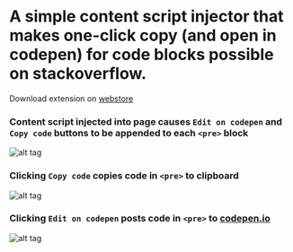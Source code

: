 # A simple content script injector that makes one-click copy (and open in codepen) for code blocks possible on stackoverflow.

Download extension on [webstore](https://chrome.google.com/webstore/detail/stackoverflow-co-en/kcckkenmfeecdbgcjmjamadefkjmjlca?hl=en-US) 

### Content script injected into page causes `Edit on codepen` and `Copy code` buttons to be appended to each `<pre>` block
![alt tag](https://pbs.twimg.com/media/Cs4iuUlWgAA3eGZ.jpg)


### Clicking `Copy code` copies code in `<pre>` to clipboard
![alt tag](https://pbs.twimg.com/media/Cs4ivJgWYAUqZFC.jpg)


### Clicking `Edit on codepen` posts code in `<pre>` to [codepen.io](http://codepen.io)
![alt tag](https://pbs.twimg.com/media/Cs4iv6RW8AAEGsy.jpg)
